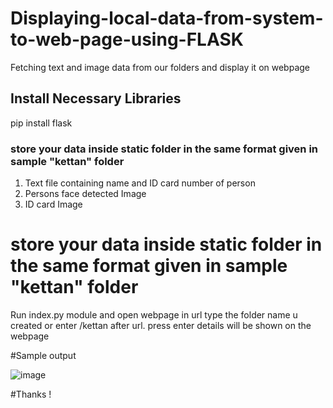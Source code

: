 # Displaying-local-data-from-system-to-web-page-using-FLASK
Fetching text and image data from our folders and display it on webpage

## Install Necessary Libraries
pip install flask

### store your data inside static folder in the same format given in sample "kettan" folder
1. Text file containing name and ID card number of person
2. Persons face detected Image
3. ID card Image

# store your data inside static folder in the same format given in sample "kettan" folder
Run index.py module and open webpage in url type the folder name u created or enter /kettan after url.
press enter details will be shown on the webpage


#Sample output

![image](https://user-images.githubusercontent.com/70071334/203700323-fc683ebe-b47d-47eb-8180-a9c86df20270.png)


#Thanks !

